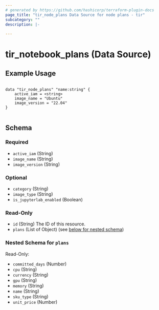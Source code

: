 ```yaml
---
# generated by https://github.com/hashicorp/terraform-plugin-docs
page_title: "tir_node_plans Data Source for node plans - tir"
subcategory: ""
description: |-
  
---
```


# tir_notebook_plans (Data Source)


## Example Usage

``` hcl

data "tir_node_plans" "name:string" {
    active_iam = <string>
    image_name = "Ubuntu"
    image_version = "22.04"
}


```



<!-- schema generated by tfplugindocs -->
## Schema

### Required

- `active_iam` (String)
- `image_name` (String)
- `image_version` (String)

### Optional

- `category` (String)
- `image_type` (String)
- `is_jupyterlab_enabled` (Boolean)

### Read-Only

- `id` (String) The ID of this resource.
- `plans` (List of Object) (see [below for nested schema](#nestedatt--plans))

<a id="nestedatt--plans"></a>
### Nested Schema for `plans`

Read-Only:

- `committed_days` (Number)
- `cpu` (String)
- `currency` (String)
- `gpu` (String)
- `memory` (String)
- `name` (String)
- `sku_type` (String)
- `unit_price` (Number)

